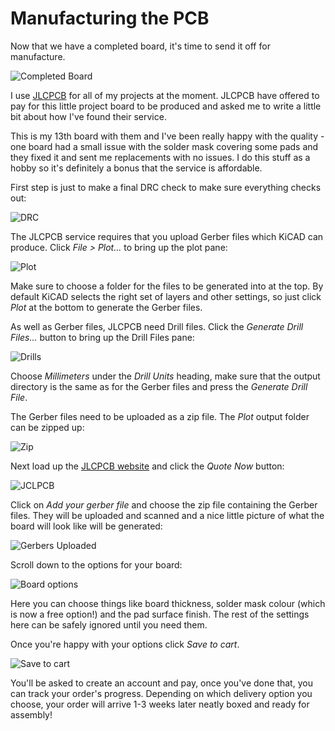 # Manufacturing the PCB

Now that we have a completed board, it's time to send it off for manufacture.

![Completed Board][119]

I use [JLCPCB](https://jlcpcb.com) for all of my projects at the moment. JLCPCB have offered to pay for this little project board to be produced and asked me to write a little bit about how I've found their service.

This is my 13th board with them and I've been really happy with the quality - one board had a small issue with the solder mask covering some pads and they fixed it and sent me replacements with no issues. I do this stuff as a hobby so it's definitely a bonus that the service is affordable.

First step is just to make a final DRC check to make sure everything checks out:

![DRC][120]

The JLCPCB service requires that you upload Gerber files which KiCAD can produce. Click *File > Plot...* to bring up the plot pane:

![Plot][121]

Make sure to choose a folder for the files to be generated into at the top. By default KiCAD selects the right set of layers and other settings, so just click *Plot* at the bottom to generate the Gerber files.

As well as Gerber files, JLCPCB need Drill files. Click the *Generate Drill Files...* button to bring up the Drill Files pane:

![Drills][122]

Choose *Millimeters* under the *Drill Units* heading, make sure that the output directory is the same as for the Gerber files and press the *Generate Drill File*.

The Gerber files need to be uploaded as a zip file. The *Plot* output folder can be zipped up:

![Zip][123]

Next load up the [JLCPCB website](https://jlcpcb.com) and click the *Quote Now* button:

![JCLPCB][124]

Click on *Add your gerber file* and choose the zip file containing the Gerber files. They will be uploaded and scanned and a nice little picture of what the board will look like will be generated:

![Gerbers Uploaded][125]

Scroll down to the options for your board:

![Board options][126]

Here you can choose things like board thickness, solder mask colour (which is now a free option!) and the pad surface finish. The rest of the settings here can be safely ignored until you need them.

Once you're happy with your options click *Save to cart*.

![Save to cart][127]

You'll be asked to create an account and pay, once you've done that, you can track your order's progress. Depending on which delivery option you choose, your order will arrive 1-3 weeks later neatly boxed and ready for assembly!

[119]: screenshots/119-completed-board.png
[120]: screenshots/120-check-DRC.png
[121]: screenshots/121-plot.png
[122]: screenshots/122-drills.png
[123]: screenshots/123-zip.png
[124]: screenshots/124-jlcpcb.png
[125]: screenshots/125-gerbers-uploaded.png
[126]: screenshots/126-board-options.png
[127]: screenshots/127-added-to-cart.png
[128]: screenshots/128-order-details.png
